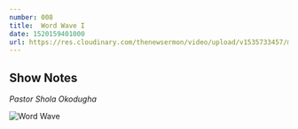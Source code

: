 ```yaml
---
number: 008
title:  Word Wave I
date: 1520159401000
url: https://res.cloudinary.com/thenewsermon/video/upload/v1535733457/messages/040318_-_Word_Wave_I.mp3
---
```


## Show Notes
_Pastor Shola Okodugha_

![Word Wave](https://res.cloudinary.com/thenewsermon/image/upload/v1536165214/sermon%20display%20pictures/word_wave.jpg)
